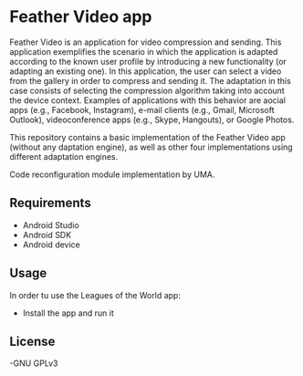 # Feather Video app

Feather Video is an application for video compression and sending. This application exemplifies the scenario in which the application is adapted according to the known user profile by introducing a new functionality (or adapting an existing one). In this application, the user can select a video from the gallery in order to compress and sending it. The adaptation in this case consists of selecting the compression algorithm taking into account the device context. Examples of applications with this behavior are aocial apps (e.g., Facebook, Instagram), e-mail clients (e.g., Gmail, Microsoft Outlook), videoconference apps (e.g., Skype, Hangouts), or Google Photos.

This repository contains a basic implementation of the Feather Video app (without any daptation engine), as well as other four implementations using different adaptation engines.

Code reconfiguration module implementation by UMA.

## Requirements

- Android Studio
- Android SDK
- Android device

## Usage

In order tu use the Leagues of the World app:

- Install the app and run it

## License

-GNU GPLv3
